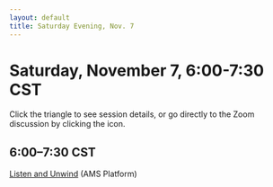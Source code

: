 ```yaml
---
layout: default
title: Saturday Evening, Nov. 7
---
```


# Saturday, November 7, 6:00-7:30 CST

Click the triangle to see session details, or go directly to the Zoom discussion by clicking the <i class="fas fa-video"></i> icon.

## 6:00–7:30 CST
<p class="non-session"><a href="">Listen and Unwind</a><span class="room"> (AMS Platform)</span></p>



